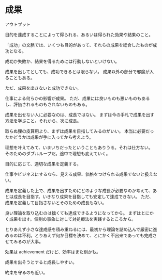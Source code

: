 # 成果

アウトプット

目的を達成することによって得られる、あるいは得られた効果や結果のこと。

「成功」の文脈では、いくつも目的があって、それらの成果を総合したものが成功となる。

成功か失敗か、結果を得るためには行動しないといけない。

成果を出してとしても、成功できるとは限らない。
成果以外の部分で邪魔が入ることもある。

ただ、成果を出さないと成功できない。

仕事による何らかの影響が成果。
ただ、成果には良いものも悪いものもあるし、評価されるものもされないものもある。

成果を出せない人に必要なのは、成長ではない。
まずは今の手札で成果を出す方法を学ぶこと。それから、次に成長。

取らぬ狸の皮算用より、まずは成果を目指してみるのがいい。
本当に必要だったかどうかは成果が手に入ってから考えよう。

理想を叶えてみて、いまいちだったということもありうる。それは仕方ない。
そのためのダブルループだ。途中で理想も変えていく。

目的に応じて、適切な成果を定義する。

仕事やビジネスにするなら、見える成果、価格をつけられる成果でないと扱えない。

成果を定義した上で、成果を出すためにどのような成長が必要なのか考えて、あとは成長を目指す。いきなり成果を目指しても安定して達成できない。
ただ、成果を定義して目指さないとそのための成長もない。

良い理論を取り込むのは拙くても達成できるようになってから。
まずはとにかく成果を出す。個別の事象に対して対処療法を実践するところから。

とりあえず小さな達成感を積み重ねるには、最初から理論を詰め込んで厳密に進めるのは不利。とりあえず何か目標を決めて、とにかく不出来であっても完成させてみるのが大事。

効果は achievement だけど、効率はまた別かも。

成果を出そうとすると成長しやすい。

約束を守るのも近い。
